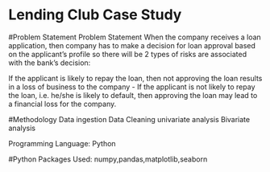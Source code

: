 # Lending Club Case Study

#Problem Statement
Problem Statement When the company receives a loan application, then company has to make a decision for loan approval based on the applicant’s profile so there will be 2 types of risks are associated with the bank’s decision:

If the applicant is likely to repay the loan, then not approving the loan results in a loss of business to the company - If the applicant is not likely to repay the loan, i.e. he/she is likely to default, then approving the loan may lead to a financial loss for the company.

#Methodology
Data ingestion
Data Cleaning
univariate analysis
Bivariate analysis

Programming Language: Python

#Python Packages Used:
numpy,pandas,matplotlib,seaborn


